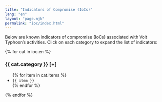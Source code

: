 ```yaml
---
title: "Indicators of Compromise (IoCs)"
lang: "en"
layout: "page.njk"
permalink: "ioc/index.html"
---
```


Below are known indicators of compromise (IoCs) associated with Volt Typhoon’s activities. Click on each category to expand the list of indicators:

{% for cat in ioc.en %}
<div class="ioc-category">
  <h3 class="ioc-cat-header">{{ cat.category }} <span class="toggle-indicator">[+]</span></h3>
  <ul class="ioc-list">
    {% for item in cat.items %}
    <li><code>{{ item }}</code></li>
    {% endfor %}
  </ul>
</div>
{% endfor %}
